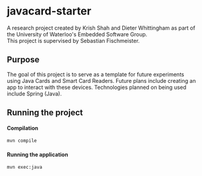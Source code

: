 # javacard-starter
A research project created by Krish Shah and Dieter Whittingham as part of the University of Waterloo's Embedded Software Group.\
This project is supervised by Sebastian Fischmeister.

## Purpose
The goal of this project is to serve as a template for future experiments using Java Cards and Smart Card Readers. Future plans include creating an app to interact with these devices. Technologies planned on being used include Spring (Java).

## Running the project

#### Compilation

```bash
mvn compile
```

#### Running the application

```bash
mvn exec:java
```
